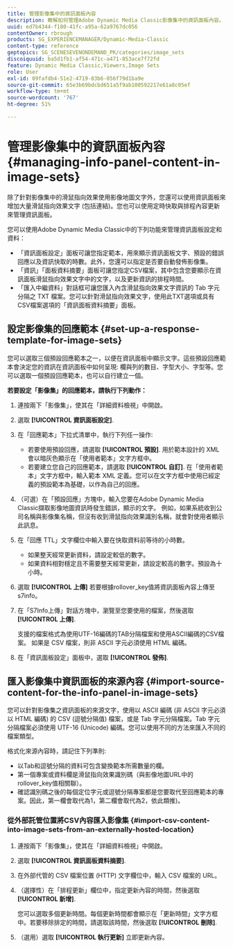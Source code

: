 ```yaml
---
title: 管理影像集中的資訊面板內容
description: 瞭解如何管理Adobe Dynamic Media Classic影像集中的資訊面板內容。
uuid: ed7b4344-f180-41fc-a95a-62a9767dc056
contentOwner: rbrough
products: SG_EXPERIENCEMANAGER/Dynamic-Media-Classic
content-type: reference
geptopics: SG_SCENESEVENONDEMAND_PK/categories/image_sets
discoiquuid: ba5d1fb1-af54-471c-a471-853ace7f72fd
feature: Dynamic Media Classic,Viewers,Image Sets
role: User
exl-id: 09fafdb4-51e2-4719-83b6-056f79d1ba9e
source-git-commit: 65e3b69bdcbd651a5f9ab100592217e61a8c05ef
workflow-type: tm+mt
source-wordcount: '767'
ht-degree: 51%

---
```


# 管理影像集中的資訊面板內容{#managing-info-panel-content-in-image-sets}

除了針對影像集中的滑鼠指向效果使用影像地圖文字外，您還可以使用資訊面板來增加大量滑鼠指向效果文字 (包括連結)。您也可以使用定時快取與排程內容更新來管理資訊面板。

您可以使用Adobe Dynamic Media Classic中的下列功能來管理資訊面板設定和資料：

* 「資訊面板設定」面板可讓您指定範本，用來顯示資訊面板文字、預設的錯誤回應以及資訊快取的時數。此外，您還可以指定是否要自動發佈影像集。
* 「資訊」「面板資料摘要」面板可讓您指定CSV檔案，其中包含您要顯示在資訊面板滑鼠指向效果文字中的文字，以及更新資訊的排程時間。
* 「匯入中繼資料」對話框可讓您匯入內含滑鼠指向效果文字資訊的 Tab 字元分隔之 TXT 檔案。您可以針對滑鼠指向效果文字，使用此TXT選項或具有CSV檔案選項的「資訊面板資料摘要」面板。

## 設定影像集的回應範本 {#set-up-a-response-template-for-image-sets}

您可以選取三個預設回應範本之一，以便在資訊面板中顯示文字。這些預設回應範本會決定您的資訊在資訊面板中如何呈現: 欄與列的數目、字型大小、字型等。您可以選取一個預設回應範本，也可以自行建立一個。

**若要設定「影像集」的回應範本，請執行下列動作：**

1. 連按兩下「影像集」，使其在「詳細資料檢視」中開啟。
1. 選取 **[!UICONTROL 資訊面板設定]**.
1. 在「回應範本」下拉式清單中，執行下列任一操作:

   * 若要使用預設回應，請選取 **[!UICONTROL 預設]**. 用於範本設計的 XML 會以暗灰色顯示在「使用者範本」文字方框中。
   * 若要建立您自己的回應範本，請選取 **[!UICONTROL 自訂]**. 在「使用者範本」文字方框中，輸入範本 XML 定義。您可以在文字方框中使用已經定義的預設範本為基礎，以作為自己的回應。

1. （可選）在「預設回應」方塊中，輸入您要在Adobe Dynamic Media Classic擷取影像地圖資訊時發生錯誤，顯示的文字。 例如，如果系統收到公司名稱與影像集名稱，但沒有收到滑鼠指向效果識別名稱，就會對使用者顯示此訊息。
1. 在「回應 TTL」文字欄位中輸入要在快取資料前等待的小時數。

   * 如果整天經常更新資料，請設定較低的數字。
   * 如果資料相對穩定且不需要整天經常更新，請設定較高的數字。預設為十小時。

1. 選取 **[!UICONTROL 上傳]** 若要根據rollover_key值將資訊面板內容上傳至s7info。
1. 在「S7Info上傳」對話方塊中，瀏覽至您要使用的檔案，然後選取 **[!UICONTROL 上傳]**.

   支援的檔案格式為使用UTF-16編碼的TAB分隔檔案和使用ASCII編碼的CSV檔案。 如果是 CSV 檔案，則非 ASCII 字元必須使用 HTML 編碼。

1. 在「資訊面板設定」面板中，選取 **[!UICONTROL 發佈]**.

## 匯入影像集中資訊面板的來源內容 {#import-source-content-for-the-info-panel-in-image-sets}

您可以針對影像集之資訊面板的來源文字，使用以 ASCII 編碼 (非 ASCII 字元必須以 HTML 編碼) 的 CSV (逗號分隔值) 檔案，或是 Tab 字元分隔檔案。Tab 字元分隔檔案必須使用 UTF-16 (Unicode) 編碼。您可以使用不同的方法來匯入不同的檔案類型。

格式化來源內容時，請記住下列準則:

* 以Tab和逗號分隔的資料可包含變換範本所需數量的欄。
* 第一個專案或資料欄是滑鼠指向效果識別碼（與影像地圖URL中的rollover_key值相關聯）。
* 確認識別碼之後的每個定位字元或逗號分隔專案都是您要取代至回應範本的專案。因此，第一欄會取代為$1$，第二欄會取代為$2$，依此類推)。

### 從外部託管位置將CSV內容匯入影像集 {#import-csv-content-into-image-sets-from-an-externally-hosted-location}

1. 連按兩下「影像集」，使其在「詳細資料檢視」中開啟。
1. 選取 **[!UICONTROL 資訊面板資料摘要]**.
1. 在外部代管的 CSV 檔案位置 (HTTP) 文字欄位中，輸入 CSV 檔案的 URL。
1. （選擇性）在「排程更新」欄位中，指定更新內容的時間，然後選取 **[!UICONTROL 新增]**.

   您可以選取多個更新時間。每個更新時間都會顯示在「更新時間」文字方框中。若要移除排定的時間，請選取該時間，然後選取 **[!UICONTROL 刪除]**.

1. （選用）選取 **[!UICONTROL 執行更新]** 立即更新內容。
